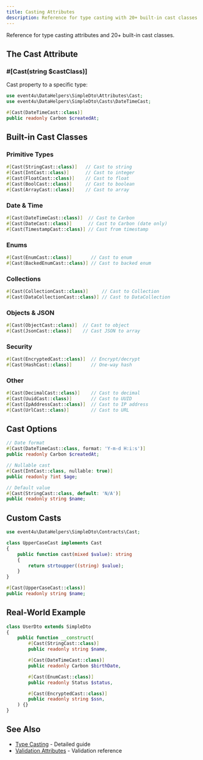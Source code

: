 ```yaml
---
title: Casting Attributes
description: Reference for type casting with 20+ built-in cast classes
---
```


Reference for type casting attributes and 20+ built-in cast classes.

## The Cast Attribute

### #[Cast(string $castClass)]

Cast property to a specific type:

<!-- skip-test: property declaration only -->
```php
use event4u\DataHelpers\SimpleDto\Attributes\Cast;
use event4u\DataHelpers\SimpleDto\Casts\DateTimeCast;

#[Cast(DateTimeCast::class)]
public readonly Carbon $createdAt;
```

## Built-in Cast Classes

### Primitive Types

<!-- skip-test: property declaration only -->
```php
#[Cast(StringCast::class)]   // Cast to string
#[Cast(IntCast::class)]      // Cast to integer
#[Cast(FloatCast::class)]    // Cast to float
#[Cast(BoolCast::class)]     // Cast to boolean
#[Cast(ArrayCast::class)]    // Cast to array
```

### Date & Time

<!-- skip-test: property declaration only -->
```php
#[Cast(DateTimeCast::class)]  // Cast to Carbon
#[Cast(DateCast::class)]      // Cast to Carbon (date only)
#[Cast(TimestampCast::class)] // Cast from timestamp
```

### Enums

<!-- skip-test: property declaration only -->
```php
#[Cast(EnumCast::class)]       // Cast to enum
#[Cast(BackedEnumCast::class)] // Cast to backed enum
```

### Collections

<!-- skip-test: property declaration only -->
```php
#[Cast(CollectionCast::class)]     // Cast to Collection
#[Cast(DataCollectionCast::class)] // Cast to DataCollection
```

### Objects & JSON

<!-- skip-test: property declaration only -->
```php
#[Cast(ObjectCast::class)]  // Cast to object
#[Cast(JsonCast::class)]    // Cast JSON to array
```

### Security

<!-- skip-test: property declaration only -->
```php
#[Cast(EncryptedCast::class)]  // Encrypt/decrypt
#[Cast(HashCast::class)]       // One-way hash
```

### Other

<!-- skip-test: property declaration only -->
```php
#[Cast(DecimalCast::class)]    // Cast to decimal
#[Cast(UuidCast::class)]       // Cast to UUID
#[Cast(IpAddressCast::class)]  // Cast to IP address
#[Cast(UrlCast::class)]        // Cast to URL
```

## Cast Options

```php
// Date format
#[Cast(DateTimeCast::class, format: 'Y-m-d H:i:s')]
public readonly Carbon $createdAt;

// Nullable cast
#[Cast(IntCast::class, nullable: true)]
public readonly ?int $age;

// Default value
#[Cast(StringCast::class, default: 'N/A')]
public readonly string $name;
```

## Custom Casts

```php
use event4u\DataHelpers\SimpleDto\Contracts\Cast;

class UpperCaseCast implements Cast
{
    public function cast(mixed $value): string
    {
        return strtoupper((string) $value);
    }
}

#[Cast(UpperCaseCast::class)]
public readonly string $name;
```

## Real-World Example

```php
class UserDto extends SimpleDto
{
    public function __construct(
        #[Cast(StringCast::class)]
        public readonly string $name,

        #[Cast(DateTimeCast::class)]
        public readonly Carbon $birthDate,

        #[Cast(EnumCast::class)]
        public readonly Status $status,

        #[Cast(EncryptedCast::class)]
        public readonly string $ssn,
    ) {}
}
```

## See Also

- [Type Casting](/simple-dto/type-casting/) - Detailed guide
- [Validation Attributes](/attributes/validation/) - Validation reference
